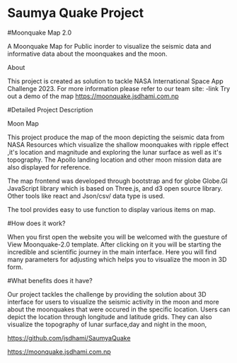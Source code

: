 # Saumya Quake Project

#Moonquake Map 2.0

A Moonquake Map for Public inorder to visualize the seismic data and informative data about the moonquakes and the moon.

About

This project is created as solution to tackle NASA International Space App Challenge 2023.
For more information please refer to our team site:
-link
Try out a demo of the map
https://moonquake.jsdhami.com.np

#Detailed Project Description 

Moon Map

This project produce the map of the moon depicting the seismic data from NASA Resources which visualize the shallow moonquakes with ripple effect ,it's location and magnitude and exploring the lunar surface as well as it's topography. The Apollo landing location and other moon mission data are also displayed for reference.

The map frontend was developed through bootstrap and for globe Globe.Gl JavaScript library which is based on Three.js, and d3 open source library. Other tools like react and Json/csv/ data type is used. 

The tool provides easy to use function to display various items on map.

#How does it work?

When you first open the website you will be welcomed with the guesture of View Moonquake-2.0 template. After clicking on it you will be starting the incredible and scientific journey in the main interface. Here you will find many parameters for adjusting which helps you to visualize the moon in 3D form.


#What benefits does it have?

Our project tackles the challenge by providing the solution about 3D interface for users to visualize the seismic activity in the moon and more about the moonquakes that were occured in the specific location. Users can depict the location through longitude and latitude grids. They can also visualize the topography of lunar surface,day and night in the moon, 

 



https://github.com/jsdhami/SaumyaQuake

https://moonquake.jsdhami.com.np
